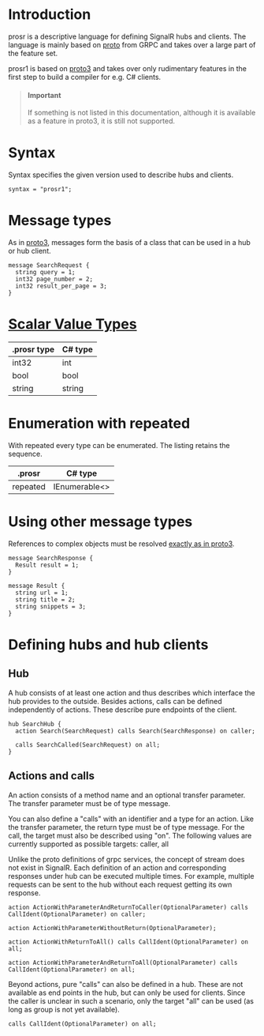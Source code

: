 # Introduction
prosr is a descriptive language for defining SignalR hubs and clients. The language is mainly based on [proto](https://developers.google.com/protocol-buffers) from GRPC and takes over a large part of the feature set.

prosr1 is based on [proto3](https://developers.google.com/protocol-buffers/docs/proto3) and takes over only rudimentary features in the first step to build a compiler for e.g. C# clients.

> #### Important
> If something is not listed in this documentation, although it is available as a feature in proto3, it is still not supported.

# Syntax
Syntax specifies the given version used to describe hubs and clients.

```
syntax = "prosr1";
```

# Message types
As in [proto3](https://developers.google.com/protocol-buffers/docs/proto3#simple), messages form the basis of a class that can be used in a hub or hub client.

```
message SearchRequest {
  string query = 1;
  int32 page_number = 2;
  int32 result_per_page = 3;
}
```

# [Scalar Value Types](https://developers.google.com/protocol-buffers/docs/proto3#scalar)
|.prosr type | C# type |
|---|---|
| int32 | int |
| bool | bool |
| string | string |

# Enumeration with repeated
With repeated every type can be enumerated. The listing retains the sequence.

|.prosr | C# type |
|---|---|
| repeated | IEnumerable<> |

# Using other message types
References to complex objects must be resolved [exactly as in proto3](https://developers.google.com/protocol-buffers/docs/proto3#other).

```
message SearchResponse {
  Result result = 1;
}

message Result {
  string url = 1;
  string title = 2;
  string snippets = 3;
}
```

# Defining hubs and hub clients
## Hub
A hub consists of at least one action and thus describes which interface the hub provides to the outside. Besides actions, calls can be defined independently of actions. These describe pure endpoints of the client.

```
hub SearchHub {
  action Search(SearchRequest) calls Search(SearchResponse) on caller;

  calls SearchCalled(SearchRequest) on all;
}
```

## Actions and calls
An action consists of a method name and an optional transfer parameter. The transfer parameter must be of type message.

You can also define a "calls" with an identifier and a type for an action. Like the transfer parameter, the return type must be of type message. For the call, the target must also be described using "on".
The following values are currently supported as possible targets: caller, all

Unlike the proto definitions of grpc services, the concept of stream does not exist in SignalR. Each definition of an action and corresponding responses under hub can be executed multiple times. For example, multiple requests can be sent to the hub without each request getting its own response.

```
action ActionWithParameterAndReturnToCaller(OptionalParameter) calls CallIdent(OptionalParameter) on caller;

action ActionWithParameterWithoutReturn(OptionalParameter);

action ActionWithReturnToAll() calls CallIdent(OptionalParameter) on all;

action ActionWithParameterAndReturnToAll(OptionalParameter) calls CallIdent(OptionalParameter) on all;
```

Beyond actions, pure "calls" can also be defined in a hub. These are not available as end points in the hub, but can only be used for clients. Since the caller is unclear in such a scenario, only the target "all" can be used (as long as group is not yet available).

```
calls CallIdent(OptionalParameter) on all;
```